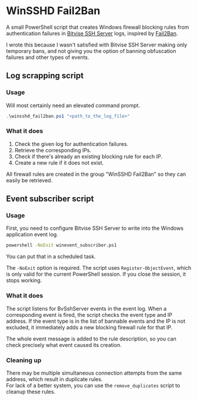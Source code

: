 # WinSSHD Fail2Ban

A small PowerShell script that creates Windows firewall blocking rules from authentication failures in [Bitvise SSH Server](https://www.bitvise.com/ssh-server) logs, inspired by [Fail2Ban](https://www.fail2ban.org/wiki/index.php/Main_Page).

I wrote this because I wasn't satisfied with Bitvise SSH Server making only temporary bans, and not giving you the option of banning obfuscation failures and other types of events.


## Log scrapping script

### Usage


Will most certainly need an elevated command prompt.

```powershell
.\winsshd_fail2ban.ps1 "<path_to_the_log_file>"
```

### What it does

1. Check the given log for authentication failures.
2. Retrieve the corresponding IPs.
3. Check if there's already an existing blocking rule for each IP.
4. Create a new rule if it does not exist.

All firewall rules are created in the group "WinSSHD Fail2Ban" so they can easily be retrieved.


## Event subscriber script

### Usage

First, you need to configure Bitvise SSH Server to write into the Windows application event log.

```cmd
powershell -NoExit winevent_subscriber.ps1
```

You can put that in a scheduled task.

The `-NoExit` option is required.
The script uses `Register-ObjectEvent`, which is only valid for the current PowerShell session.
If you close the session, it stops working.

### What it does

The script listens for BvSshServer events in the event log.
When a corresponding event is fired, the script checks the event type and IP address.
If the event type is in the list of bannable events and the IP is not excluded, it immediately adds a new blocking firewall rule for that IP.

The whole event message is added to the rule description, so you can check precisely what event caused its creation.

### Cleaning up

There may be multiple simultaneous connection attempts from the same address, which result in duplicate rules.  
For lack of a better system, you can use the `remove_duplicates` script to cleanup these rules.  
